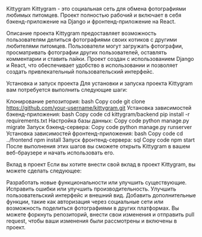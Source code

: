 Kittygram
Kittygram - это социальная сеть для обмена фотографиями любимых питомцев. Проект полностью рабочий и включает в себя бэкенд-приложение на Django и фронтенд-приложение на React.

Описание проекта
Kittygram предоставляет возможность пользователям делиться фотографиями своих котиков с другими любителями питомцев. Пользователи могут загружать фотографии, просматривать фотографии других пользователей, оставлять комментарии и ставить лайки. Проект создан с использованием Django и React, что обеспечивает удобство в использовании и позволяет создать привлекательный пользовательский интерфейс.

Установка и запуск проекта
Для установки и запуска проекта Kittygram вам потребуется выполнить следующие шаги:

Клонирование репозитория:
bash
Copy code
git clone https://github.com/your-username/kittygram.git
Установка зависимостей бэкенд-приложения:
bash
Copy code
cd kittygram/backend
pip install -r requirements.txt
Настройка базы данных:
Copy code
python manage.py migrate
Запуск бэкенд-сервера:
Copy code
python manage.py runserver
Установка зависимостей фронтенд-приложения:
bash
Copy code
cd ../frontend
npm install
Запуск фронтенд-сервера:
sql
Copy code
npm start
После выполнения этих шагов вы сможете открыть Kittygram в вашем веб-браузере и начать использовать его.

Вклад в проект
Если вы хотите внести свой вклад в проект Kittygram, вы можете сделать следующее:

Разработать новые функциональности или улучшить существующие.
Исправить ошибки или улучшить производительность.
Улучшить пользовательский интерфейс и внешний вид.
Добавить дополнительные функции, такие как авторизация через социальные сети или возможность поделиться фотографиями в других платформах.
Вы можете форкнуть репозиторий, внести свои изменения и отправить pull request, чтобы ваши изменения были рассмотрены и включены в проект.
